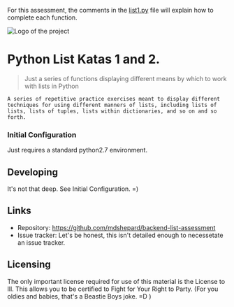 For this assessment, the comments in the [list1.py](./list1.py) file will explain how to complete each function.

![Logo of the project](https://www.proz.com/zf/images/business-membership/lists-inverted.png)

# Python List Katas 1 and 2.
> Just a series of functions displaying different means by which to work with lists in Python

    A series of repetitive practice exercises meant to display different techniques for using different manners of lists, including lists of lists, lists of tuples, lists within dictionaries, and so on and so forth.


### Initial Configuration

Just requires a standard python2.7 environment.

## Developing

It's not that deep. See Initial Configuration. =)

## Links

- Repository: https://github.com/mdshepard/backend-list-assessment
- Issue tracker: 
    Let's be honest, this isn't detailed enough to necessetate an issue tracker.



## Licensing

The only important license required for use of this material is the License to Ill. This allows you to be certified to Fight for Your Right to Party. (For you oldies and babies, that's a Beastie Boys joke. =D )
